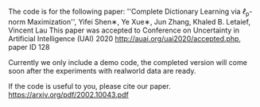 The code is for the following paper: ''Complete Dictionary Learning via  <i>ℓ</i><sub>p</sub>-norm Maximization'', Yifei Shen∗, Ye Xue∗, Jun Zhang, Khaled B. Letaief, Vincent Lau
This paper  was accepted to Conference on Uncertainty in Artificial Intelligence (UAI) 2020 http://auai.org/uai2020/accepted.php, paper ID 128

Currently we only include a demo code, the completed version will come soon after the experiments with realworld data are ready.

If the code is useful to you, please cite our paper.
https://arxiv.org/pdf/2002.10043.pdf
